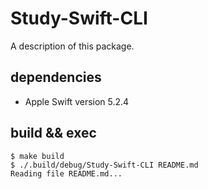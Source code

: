 # Study-Swift-CLI

A description of this package.

## dependencies
- Apple Swift version 5.2.4

## build && exec
```
$ make build
$ ./.build/debug/Study-Swift-CLI README.md
Reading file README.md...
```
